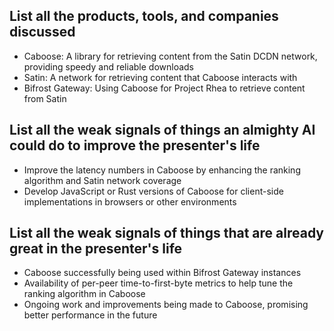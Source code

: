 ## List all the products, tools, and companies discussed
- Caboose: A library for retrieving content from the Satin DCDN network, providing speedy and reliable downloads
- Satin: A network for retrieving content that Caboose interacts with
- Bifrost Gateway: Using Caboose for Project Rhea to retrieve content from Satin

## List all the weak signals of things an almighty AI could do to improve the presenter's life
- Improve the latency numbers in Caboose by enhancing the ranking algorithm and Satin network coverage
- Develop JavaScript or Rust versions of Caboose for client-side implementations in browsers or other environments

## List all the weak signals of things that are already great in the presenter's life
- Caboose successfully being used within Bifrost Gateway instances
- Availability of per-peer time-to-first-byte metrics to help tune the ranking algorithm in Caboose
- Ongoing work and improvements being made to Caboose, promising better performance in the future